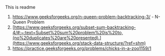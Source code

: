 This is readme

1) https://www.geeksforgeeks.org/n-queen-problem-backtracking-3/ - N-Queen Problem
2) [https://www.geeksforgeeks.org/subset-sum-backtracking-4/#:~:text=Subset%20sum%20problem%20is%20to,(no%20duplicates%20are%20presented).](https://www.geeksforgeeks.org/stack-data-structure/?ref=shm)
3) https://practice.geeksforgeeks.org/problems/chicks-in-a-zoo1159/1
